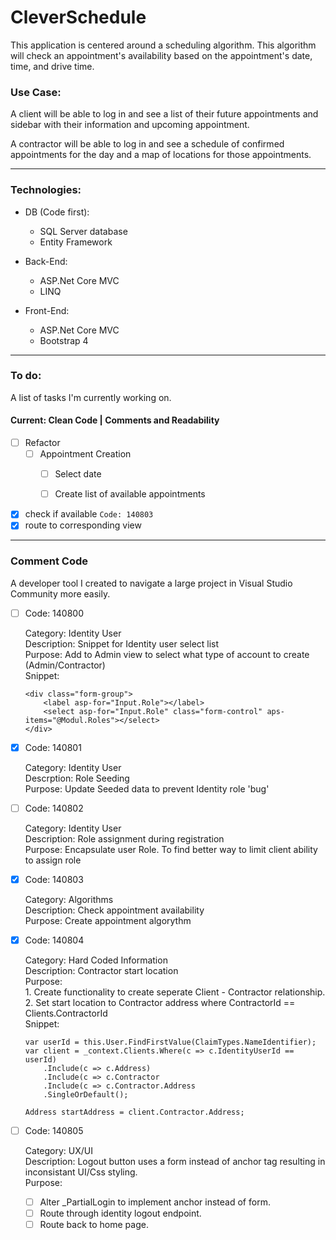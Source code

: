 # CleverSchedule

This application is centered around a scheduling algorithm. This algorithm will check an appointment's availability based on the appointment's date, time, and drive time.

### Use Case: 
A client will be able to log in and see a list of their future appointments and sidebar with their information and upcoming appointment. 

A contractor will be able to log in and see a schedule of confirmed appointments for the day and a map of locations for those appointments.

<hr />

### Technologies: 

* DB (Code first):
  * SQL Server database
  * Entity Framework 

* Back-End: 
  * ASP.Net Core MVC
  * LINQ

* Front-End:
  * ASP.Net Core MVC
  * Bootstrap 4 

<hr />

### To do: 
A list of tasks I'm currently working on.

#### Current: Clean Code | Comments and Readability
  
  - [ ] Refactor
    - [ ] Appointment Creation
      - [ ] Select date
      - [ ] Create list of available appointments
        


  - [x] check if available ``` Code: 140803 ```
  - [x] route to corresponding view

<hr />

### Comment Code
A developer tool I created to navigate a large project in Visual Studio Community more easily.
- [ ] Code: 140800<br/>

    Category: Identity User<br/>
    Description: Snippet for Identity user select list<br/>
    Purpose: Add to Admin view to select what type of account to create (Admin/Contractor)<br/>
    Snippet:<br/>
    ```
    <div class="form-group">
        <label asp-for="Input.Role"></label>
        <select asp-for="Input.Role" class="form-control" aps-items="@Modul.Roles"></select>
    </div>
    ```

- [x] Code: 140801 <br/>

    Category: Identity User<br/>
    Descrption: Role Seeding<br/>
    Purpose: Update Seeded data to prevent Identity role 'bug'<br/>

- [ ] Code: 140802<br/>

    Category: Identity User<br/>
    Description: Role assignment during registration<br/>
    Purpose: Encapsulate user Role. To find better way to limit client ability to assign role<br/>

- [x] Code: 140803<br />

    Category: Algorithms<br/>
    Description: Check appointment availability<br/>
    Purpose: Create appointment algorythm<br/>

- [x] Code: 140804 <br/>

    Category: Hard Coded Information<br/>
    Description: Contractor start location<br/>
    Purpose: <br/>
        1. Create functionality to create seperate Client - Contractor relationship.<br/>
        2. Set start location to Contractor address where ContractorId == Clients.ContractorId<br/>
    Snippet: <br/>
    ```
    var userId = this.User.FindFirstValue(ClaimTypes.NameIdentifier);
    var client = _context.Clients.Where(c => c.IdentityUserId == userId)
        .Include(c => c.Address)
        .Include(c => c.Contractor
        .Include(c => c.Contractor.Address
        .SingleOrDefault();

    Address startAddress = client.Contractor.Address;
    ```
- [ ] Code: 140805 <br/>

    Category: UX/UI<br/>
    Description: Logout button uses a form instead of anchor tag resulting in inconsistant UI/Css styling.<br/>
    Purpose:
  - [ ] Alter _PartialLogin to implement anchor instead of form.
  - [ ] Route through identity logout endpoint.
  - [ ] Route back to home page. 